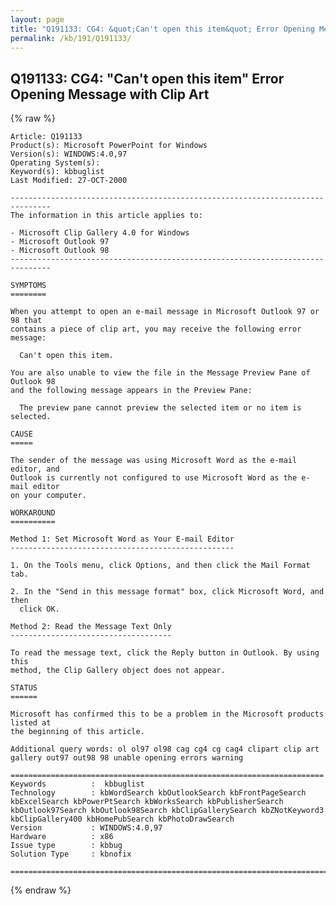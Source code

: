 ```yaml
---
layout: page
title: "Q191133: CG4: &quot;Can't open this item&quot; Error Opening Message with Clip Art"
permalink: /kb/191/Q191133/
---
```


## Q191133: CG4: &quot;Can't open this item&quot; Error Opening Message with Clip Art

{% raw %}

	Article: Q191133
	Product(s): Microsoft PowerPoint for Windows
	Version(s): WINDOWS:4.0,97
	Operating System(s): 
	Keyword(s): kbbuglist
	Last Modified: 27-OCT-2000
	
	-------------------------------------------------------------------------------
	The information in this article applies to:
	
	- Microsoft Clip Gallery 4.0 for Windows 
	- Microsoft Outlook 97 
	- Microsoft Outlook 98 
	-------------------------------------------------------------------------------
	
	SYMPTOMS
	========
	
	When you attempt to open an e-mail message in Microsoft Outlook 97 or 98 that
	contains a piece of clip art, you may receive the following error message:
	
	  Can't open this item.
	
	You are also unable to view the file in the Message Preview Pane of Outlook 98
	and the following message appears in the Preview Pane:
	
	  The preview pane cannot preview the selected item or no item is selected.
	
	CAUSE
	=====
	
	The sender of the message was using Microsoft Word as the e-mail editor, and
	Outlook is currently not configured to use Microsoft Word as the e-mail editor
	on your computer.
	
	WORKAROUND
	==========
	
	Method 1: Set Microsoft Word as Your E-mail Editor
	--------------------------------------------------
	
	1. On the Tools menu, click Options, and then click the Mail Format tab.
	
	2. In the "Send in this message format" box, click Microsoft Word, and then
	  click OK.
	
	Method 2: Read the Message Text Only
	------------------------------------
	
	To read the message text, click the Reply button in Outlook. By using this
	method, the Clip Gallery object does not appear.
	
	STATUS
	======
	
	Microsoft has confirmed this to be a problem in the Microsoft products listed at
	the beginning of this article.
	
	Additional query words: ol ol97 ol98 cag cg4 cg cag4 clipart clip art gallery out97 out98 98 unable opening errors warning
	
	======================================================================
	Keywords          :  kbbuglist
	Technology        : kbWordSearch kbOutlookSearch kbFrontPageSearch kbExcelSearch kbPowerPtSearch kbWorksSearch kbPublisherSearch kbOutlook97Search kbOutlook98Search kbClipGallerySearch kbZNotKeyword3 kbClipGallery400 kbHomePubSearch kbPhotoDrawSearch
	Version           : WINDOWS:4.0,97
	Hardware          : x86
	Issue type        : kbbug
	Solution Type     : kbnofix
	
	=============================================================================
	

{% endraw %}
